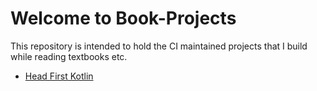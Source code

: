 # Welcome to Book-Projects
This repository is intended to hold the CI maintained projects that I build
while reading textbooks etc.

- [Head First Kotlin](hf-kotlin/README.md)

